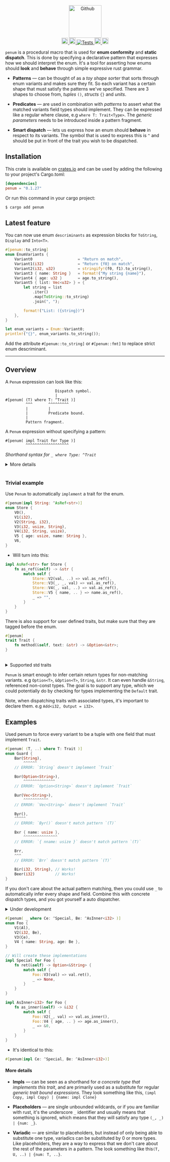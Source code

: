 <div align="center">
    <img alt="Github" src="https://raw.githubusercontent.com/viktorlott/penum/main/penum-logo.png" height="103">
</div>

<div align="center">
    <a href="https://github.com/viktorlott/penum">
        <img alt="Github" src="https://img.shields.io/github/languages/code-size/viktorlott/penum?style=flat-square&logo=github" height="20">
        <img alt="Download" src="https://img.shields.io/crates/d/penum.svg?style=flat-square&logo=rust" height="20">
        <img alt="Tests" src="https://img.shields.io/github/actions/workflow/status/viktorlott/penum/test.yaml?branch=main&style=flat-square&logo=github">
    </a>
    <a href="https://crates.io/crates/penum">
        <img alt="crates.io" src="https://img.shields.io/crates/v/penum.svg?style=flat-square&logo=rust" height="20">
    </a>
    <a href="https://docs.rs/penum/latest/penum/">
        <img alt="docs.rs" src="https://img.shields.io/badge/docs.rs-penum-66c2a5?style=for-the-badge&labelColor=555555&logo=docs.rs" height="20">
    </a>
</div>

`penum` is a procedural macro that is used for **enum conformity** and
**static dispatch**. This is done by specifying a declarative pattern
that expresses how we should interpret the enum. It's a tool for
asserting how enums should **look** and **behave** through simple
expressive rust grammar.

- **Patterns** — can be thought of as a *toy shape sorter* that sorts
  through enum variants and makes sure they fit. So each variant has a
  certain shape that must satisfy the patterns we've specified. There
  are 3 shapes to choose from, *tuples* `()`, *structs* `{}` and
  *units*.

- **Predicates** — are used in combination with *patterns* to assert
  what the matched variants field types should implement. They can be
  expressed like a regular where clause, e.g `where T: Trait<Type>`. The
  *generic parameters* needs to be introduced inside a pattern fragment.

- **Smart dispatch** — lets us express how an enum should **behave** in
  respect to its variants. The symbol that is used to express this is
  `^` and should be put in front of the trait you wish to be dispatched.

## Installation
This crate is available on [crates.io](https://crates.io/crates/penum)
and can be used by adding the following to your project's Cargo.toml:
```toml
[dependencies]
penum = "0.1.27"
```
Or run this command in your cargo project:
```sh
$ cargo add penum
```

## Latest feature

You can now use enum `descriminants` as expression blocks for `ToString`, `Display` and `Into<T>`.

```rust
#[penum::to_string]
enum EnumVariants {
    Variant0                    = "Return on match",
    Variant1(i32)               = "Return {f0} on match",
    Variant2(i32, u32)          = stringify!(f0, f1).to_string(),
    Variant3 { name: String }   = format!("My string {name}"),
    Variant4 { age: u32 }       = age.to_string(),
    Variant5 { list: Vec<u32> } = {
        let string = list
            .iter()
            .map(ToString::to_string)
            .join(", ");

        format!("List: ({string})")
    },
}

let enum_variants = Enum::Variant0;
println!("{}", enum_variants.to_string());
```

Add the attribute `#[penum::to_string]` or `#[penum::fmt]` to replace strict enum descriminant.

------------------------------------------------------------------

## Overview 

A `Penum` expression can look like this:
```console
                      Dispatch symbol.
                      |
#[penum( (T) where T: ^Trait )]
         ^^^       ^^^^^^^^^
         |         |
         |         Predicate bound.
         |
         Pattern fragment.
```

A `Penum` expression without specifying a pattern:
```console
#[penum( impl Trait for Type )]
         ^^^^^^^^^^^^^^^^^^^
```
*Shorthand syntax for `_ where Type: ^Trait`*

<details>
<summary>More details</summary>

Important to include `^` for traits that you want to dispatch.
```rust
#[penum( impl Type: ^Trait )]
```

Note that in a penum impl for expression, no `^` is needed.
```rust
#[penum( impl Trait for Type )]
```
In Rust 1.68.0, `From<bool>` for `{f32,f64}` has stabilized. 
That means you can do this.
```rust
#[penum( impl From<bool> for {f32,f64} )]
```

</details>

<br />

### Trivial example
Use `Penum` to automatically `implement` a trait for the enum. 

```rust
#[penum(impl String: ^AsRef<str>)]
enum Store {
    V0(),
    V1(i32),
    V2(String, i32),
    V3(i32, usize, String),
    V4(i32, String, usize),
    V5 { age: usize, name: String },
    V6,
}
```
- Will turn into this:
```rust
impl AsRef<str> for Store {
    fn as_ref(&self) -> &str {
        match self {
            Store::V2(val, ..) => val.as_ref(),
            Store::V3(_, _, val) => val.as_ref(),
            Store::V4(_, val, ..) => val.as_ref(),
            Store::V5 { name, .. } => name.as_ref(),
            _ => "",
        }
    }
}
```

There is also support for user defined traits, but make sure that they
are tagged before the enum.
```rust
#[penum]
trait Trait {
    fn method(&self, text: &str) -> &Option<&str>;
}
```

<br />

<details>
<summary>Supported std traits</summary>

`Any`, `Borrow`, `BorrowMut`, `Eq`, `AsMut`, `AsRef`, `From`, `Into`,
`TryFrom`, `TryInto`, `Default`, `Binary`, `Debug`, `Display`,
`LowerExp`, `LowerHex`, `Octal`, `Pointer`, `UpperExp`, `UpperHex`,
`Future`, `IntoFuture`, `FromIterator`, `FusedIterator`, `IntoIterator`,
`Product`, `Sum`, `Sized`, `ToSocketAddrs`, `Add`, `AddAssign`,
`BitAnd`, `BitAndAssign`, `BitOr`, `BitOrAssign`, `BitXor`,
`BitXorAssign`, `Deref`, `DerefMut`, `Div`, `DivAssign`, `Drop`,
`Index`, `IndexMut`, `Mul`, `MulAssign`, `MultiMethod`, `Neg`, `Not`,
`Rem`, `RemAssign`, `Shl`, `ShlAssign`, `Shr`, `ShrAssign`, `Sub`,
`SubAssign`, `Termination`, `SliceIndex`, `FromStr`, `ToString`

</details>

`Penum` is smart enough to infer certain return types for non-matching
variants. e.g `Option<T>`, `&Option<T>`, `String`, `&str`. It can even
handle `&String`, referenced non-const types. The goal is to support any
type, which we could potentially do by checking for types implementing
the `Default` trait.

Note, when dispatching traits with associated types, it's important to
declare them. e.g `Add<i32, Output = i32>`.

## Examples
Used penum to force every variant to be a tuple with one field that must
implement `Trait`.

```rust
#[penum( (T, ..) where T: Trait )]
enum Guard {
    Bar(String), 
        ^^^^^^
    // ERROR: `String` doesn't implement `Trait`

    Bor(Option<String>), 
        ^^^^^^^^^^^^^^
    // ERROR: `Option<String>` doesn't implement `Trait`

    Bur(Vec<String>), 
        ^^^^^^^^^^^
    // ERROR: `Vec<String>` doesn't implement `Trait`

    Byr(), 
    ^^^^^
    // ERROR: `Byr()` doesn't match pattern `(T)`

    Bxr { name: usize }, 
        ^^^^^^^^^^^^^^^
    // ERROR: `{ nname: usize }` doesn't match pattern `(T)`

    Brr,
    ^^^
    // ERROR: `Brr` doesn't match pattern `(T)`

    Bir(i32, String), // Works!
    Beer(i32)         // Works!
}
```

If you don't care about the actual pattern matching, then you could use
`_` to automatically infer every shape and field. Combine this with
concrete dispatch types, and you got yourself a auto dispatcher.


<details>
<summary>Under development</summary>

For non-std types we rely on the `Default` trait, which means, if we can
prove that a type implements `Default` we can automatically add them as
return types for non-matching variants,

</details>



```rust
#[penum( _ where Ce: ^Special, Be: ^AsInner<i32> )]
enum Foo {
    V1(Al),
    V2(i32, Be),
    V3(Ce),
    V4 { name: String, age: Be },
}

// Will create these implementations
impl Special for Foo {
    fn ret(&self) -> Option<&String> {
        match self {
            Foo::V3(val) => val.ret(),
            _ => None,
        }
    }
}

impl AsInner<i32> for Foo {
    fn as_inner(&self) -> &i32 {
        match self {
            Foo::V2(_, val) => val.as_inner(),
            Foo::V4 { age, .. } => age.as_inner(),
            _ => &0,
        }
    }
}
```

- It's identical to this:
```rust
#[penum(impl Ce: ^Special, Be: ^AsInner<i32>)]
```

#### More details

- **Impls** — can be seen as a shorthand for *a concrete type that
  implements this trait*, and are primarily used as a substitute for
  regular *generic trait bound expressions*. They look something like
  this, `(impl Copy, impl Copy) | {name: impl Clone}`

- **Placeholders** — are single unbounded wildcards, or if you are
  familiar with rust, it's the underscore `_` identifier and usually
  means that something is ignored, which means that they will satisfy
  any type `(_, _) | {num: _}`.

- **Variadic** — are similar to placeholders, but instead of only being
  able to substitute one type, variadics can be substituted by 0 or more
  types. Like placeholders, they are a way to express that we don't care
  about the rest of the parameters in a pattern. The look something like
  this`(T, U, ..) | {num: T, ..}`.




  <!-- ,
  e.g. `(T) where T: ^AsRef<str>`. The dispatcher is smart enough to
  figure out certain return types for methods such that non-matching
  variants can be assigned with a *default* return statement. i.e types
  like `Option<_>`, `Result<_, E>` and many other types (*including
  Primitive Types*) can get defaulted automatically for us instead of
  returning them with panic. *This is currently limited to rust std
  library traits, but there are plans to extend support for custom trait
  definitions soon.* -->